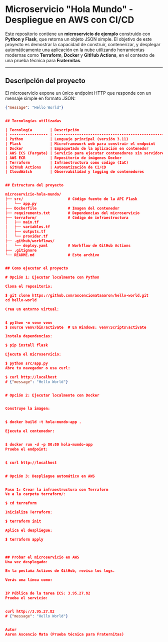 # Microservicio "Hola Mundo" - Despliegue en AWS con CI/CD

Este repositorio contiene un **microservicio de ejemplo** construido con **Python y Flask**, que retorna un objeto JSON simple. El objetivo de este proyecto es demostrar la capacidad de construir, contenerizar, y desplegar automáticamente una aplicación en la nube utilizando herramientas modernas como **Terraform**, **Docker** y **GitHub Actions**, en el contexto de una prueba técnica para **Fraternitas**.

---

## Descripción del proyecto

El microservicio expone un único endpoint HTTP que responde con un mensaje simple en formato JSON:

```json
{"message": "Hello World"}


## Tecnologías utilizadas

| Tecnología        | Descripción                                        |
| ----------------- | -------------------------------------------------- |
| Python            | Lenguaje principal (versión 3.11)                  |
| Flask             | Microframework web para construir el endpoint      |
| Docker            | Empaquetado de la aplicación en contenedor         |
| AWS ECS (Fargate) | Servicio para ejecutar contenedores sin servidores |
| AWS ECR           | Repositorio de imágenes Docker                     |
| Terraform         | Infraestructura como código (IaC)                  |
| GitHub Actions    | Automatización de CI/CD                            |
| CloudWatch        | Observabilidad y logging de contenedores           |


## Estructura del proyecto

microservicio-hola-mundo/
├── src/                    # Código fuente de la API Flask
│   └── app.py
├── Dockerfile              # Imagen del contenedor
├── requirements.txt        # Dependencias del microservicio
├── terraform/              # Código de infraestructura
│   ├── main.tf
│   ├── variables.tf
│   ├── outputs.tf
│   └── provider.tf
├── .github/workflows/
│   └── deploy.yaml         # Workflow de GitHub Actions
├── .gitignore
└── README.md               # Este archivo


## Como ejecutar el proyecto

# Opción 1: Ejecutar localmente con Python

Clona el repositorio:

$ git clone https://github.com/ascenciomataaaron/hello-world.git
cd hello-world

Crea un entorno virtual:


$ python -m venv venv
$ source venv/bin/activate  # En Windows: venv\Scripts\activate

Instala dependencias:

$ pip install flask

Ejecuta el microservicio:

$ python src/app.py
Abre tu navegador o usa curl:

$ curl http://localhost
# {"message": "Hello World"}


# Opción 2: Ejecutar localmente con Docker


Construye la imagen:


$ docker build -t hola-mundo-app .

Ejecuta el contenedor:


$ docker run -d -p 80:80 hola-mundo-app
Prueba el endpoint:


$ curl http://localhost


# Opción 3: Despliegue automático en AWS


Paso 1: Crear la infraestructura con Terraform
Ve a la carpeta terraform/:

$ cd terraform

Inicializa Terraform:

$ terraform init

Aplica el despliegue:

$ terraform apply



## Probar el microservicio en AWS
Una vez desplegado:

En la pestaña Actions de GitHub, revisa los logs.

Verás una línea como:


IP Pública de la tarea ECS: 3.95.27.82
Prueba el servicio:


curl http://3.95.27.82
# {"message": "Hello World"}


Autor
Aaron Ascencio Mata (Prueba técnica para Fraternitas)